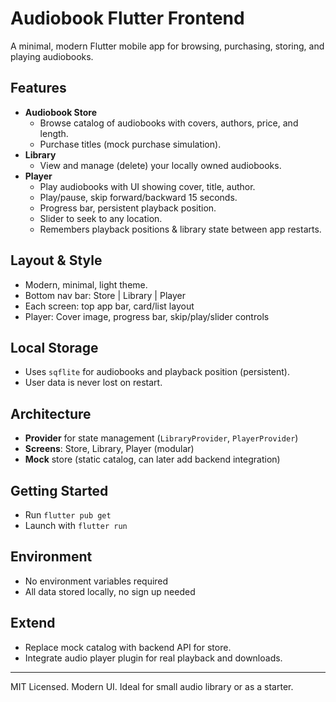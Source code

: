 # Audiobook Flutter Frontend

A minimal, modern Flutter mobile app for browsing, purchasing, storing, and playing audiobooks.

## Features

- **Audiobook Store**
  - Browse catalog of audiobooks with covers, authors, price, and length.
  - Purchase titles (mock purchase simulation).
- **Library**
  - View and manage (delete) your locally owned audiobooks.
- **Player**
  - Play audiobooks with UI showing cover, title, author.
  - Play/pause, skip forward/backward 15 seconds.
  - Progress bar, persistent playback position.
  - Slider to seek to any location.
  - Remembers playback positions & library state between app restarts.

## Layout & Style

- Modern, minimal, light theme.
- Bottom nav bar: Store | Library | Player
- Each screen: top app bar, card/list layout
- Player: Cover image, progress bar, skip/play/slider controls

## Local Storage

- Uses `sqflite` for audiobooks and playback position (persistent).
- User data is never lost on restart.

## Architecture

- **Provider** for state management (`LibraryProvider`, `PlayerProvider`)
- **Screens**: Store, Library, Player (modular)
- **Mock** store (static catalog, can later add backend integration)

## Getting Started

- Run `flutter pub get`
- Launch with `flutter run`

## Environment

- No environment variables required
- All data stored locally, no sign up needed

## Extend

- Replace mock catalog with backend API for store.
- Integrate audio player plugin for real playback and downloads.

---

MIT Licensed. Modern UI. Ideal for small audio library or as a starter.
